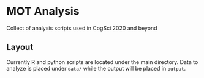 # MOT Analysis

Collect of analysis scripts used in CogSci 2020 and beyond

## Layout

Currently R and python scripts are located under the main directory.
Data to analyze is placed under `data/` while the output will be placed in `output`.

